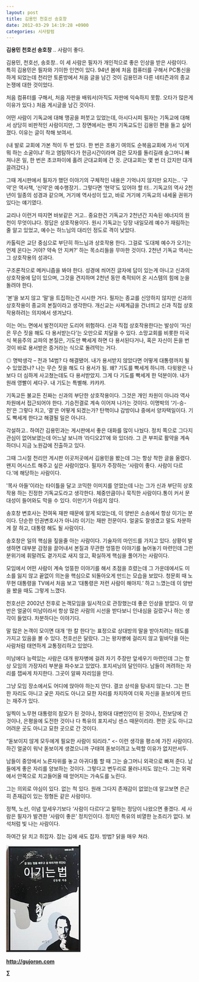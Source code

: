 ```yaml
---
layout: post
title: 김용민 천호선 송호창
date: 2012-03-29 14:19:28 +0900
categories: 시사칼럼
---
```

  
**김용민 천호선 송호창** .. 사람이 좋다. 

김용민, 천호선, 송호창.. 이 세 사람은 필자가 개인적으로 좋은 인상을 받은 사람이다. 특히 김용민은 필자와 기이한 인연이 있다. 94년 봄에 처음 컴퓨터를 구해서 PC통신을 하게 되었는데 천리안 토론방에서 처음 글을 남긴 것이 김용민과 다른 네티즌과의 종교논쟁에 대한 것이었다. 

처음 컴퓨터를 구해서, 처음 자판을 배워서(아직도 자판에 익숙하지 못함. 오타가 많은게 이유가 있다.) 처음 게시글을 남긴 것이다. 

어떤 사람이 기독교에 대해 맹공을 퍼붓고 있었는데, 아시다시피 필자는 기독교에 대해서 상당히 비판적인 사람이지만, 그 장면에서는 왠지 기독교도인 김용민 편을 들고 싶어졌다. 이유는 글이 착해 보여서. 

(내 발로 교회에 가본 적이 두 번 있다. 한 번은 조용기 여의도 순복음교회에 가서 ‘이게 뭐 하는 소굴이냐’ 하고 염탐하다가 헌금시간이라며 검은 모자를 돌리길래 슬그머니 빠져나온 일, 한 번은 초코파이에 홀려 군대교회에 간 것. 군대교회는 몇 번 더 갔지만 대개 끌려갔다.) 

그때 게시판에서 필자가 했던 이야기의 구체적인 내용은 기억나지 않지만 요지는.. ‘구약’은 역사책, ‘신약’은 예수행장기.. 그렇다면 ‘현약’도 있어야 할 터.. 기독교의 역사 2천년이 일종의 성경과 같으며, 거기에 역사성이 있고, 바로 거기에 기독교의 내세울 권위가 있다는 얘기였다. 

교리나 이런거 따지면 바보같은 거고.. 중요한건 기독교가 2천년간 지속된 에너지의 원천이 무엇이냐다. 정답은 상호작용이다. 원시 기독교는 당장 내일모레 예수가 재림하는줄 알고 있었고, 예수는 하느님의 대리인 정도로 격이 낮았다. 

카톨릭은 교단 중심으로 부단히 하느님과 상호작용 한다. 그걸로 ‘도대체 예수가 오기는 언제 온다는 거야? 약속 안 지켜?’ 하는 목소리들을 무마한 것이다. 2천년 기독교 역사는 그 상호작용의 성과다. 

구조론적으로 메커니즘을 봐야 한다. 성경에 씌어진 글자에 답이 있는게 아니고 신과의 상호작용에 답이 있으며, 그것을 견지하며 2천년 동안 축적되어 온 시스템의 힘에 눈을 돌려야 한다. 

‘본’을 보지 않고 ‘말’을 트집하는건 시시한 거다. 필자는 종교를 신앙하지 않지만 신과의 상호작용이 종교의 본질이라고 생각한다. 개신교는 사제계급을 건너띄고 신과 직접 상호작용하려는 의지에서 생겨났다. 

이는 어느 면에서 발전이지만 도리어 위험하다. 신과 직접 상호작용한다는 발상이 ‘자신은 무슨 짓을 해도 다 용서받는다’는 오만으로 치달을 수 있다. 소망교회를 비롯한 미국식 복음주의 교파의 본질은, 기도만 빡세게 하면 다 용서된다거나, 혹은 자신이 돈을 번 것이 바로 용서받은 증거라는 식으로 돌려막는 거다. 

◎ 명박생각 – 전과 14범? 다 해결됐어. 내가 용서받지 않았다면 어떻게 대통령까지 될 수 있었겠나? 나는 무슨 짓을 해도 다 용서가 됨. 왜? 기도를 빡세게 하니까. 다윗왕은 나보다 더 심하게 사고쳤는데도 다 용서받았지. 그게 다 기도를 빡세게 한 덕분이야. 내가 원래 영빨이 세다구. 내 기도는 특별해. 캬캬캬. 

기독교든 불교든 진짜는 신과의 부단한 상호작용이다. 그것은 개인 차원이 아니라 역사 차원에서 접근되어야 한다. 기승전결로 계속 이어져 나가는 것이다. 이명박의 ‘기-승-전’은 그렇다 치고, ‘결’은 어떻게 되겠는가? 탄핵이냐 감방이냐 중에서 양자택일이다. 기도 빡세게 한다고 해결될 일은 아니다. 

각설하고.. 하여간 김용민과는 게시판에서 좋은 대화를 많이 나눴다. 정치 쪽으로 그다지 관심이 없어보였는데 어느날 보니까 ‘라디오21’에 와 있더라. 그 큰 부피로 활약을 계속하더니 지금 노원갑에 진출하고 있다. 



그때 그시절 천리안 게시판 이곳저곳에서 김용민을 봤는데 그는 항상 착한 글을 올렸다. 왠지 어시스트 해주고 싶은 사람이었다. 필자가 주장하는 ‘사람이 좋다. 사람이 다르다.’에 해당하는 사람이다. 



'목사 아들'이라는 타이틀을 달고 코믹한 이미지를 얻었는데 나는 그가 신과 부단히 상호작용 하는 진정한 기독교도라고 생각한다. 체중만큼이나 묵직한 사람이다.통이 커서 문대성이 들어와도 막을 수 있다. 이만기가 아쉽지 않다. 

송호창 변호사는 전여옥 재판 때문에 알게 되었는데, 이 양반은 소송에서 항상 이기는 분이다. 단순한 인권변호사가 아니라 이기는 재판 전문이다. 얼굴도 잘생겼고 말도 차분하게 잘 하고, 대통령 해도 될 사람이다. 

송호창은 일의 핵심을 짚을줄 아는 사람이다. 기술자의 마인드를 가지고 있다. 상황이 발생하면 대부분 감정을 끌어내서 본질과 무관한 엉뚱한 이야기를 늘어놓기 마련인데 그런 분위기에 휘말려도 곁가지로 새지 않고, 확실하게 핵심을 풀어가는 사람이다. 

모임에서 어떤 사람이 계속 엉뚱한 이야기를 해서 초점을 흐렸는데 그 가운데에서도 미소를 잃지 않고 끝없이 의논을 핵심으로 되돌아오게 만드는 모습을 보았다. 청문회 때 노무현 대통령을 TV에서 처음 보고 ‘대통령은 저런 사람이 해야지.’ 하고 느꼈는데 이 양반을 봤을 때도 그렇게 느꼈다. 

천호선은 2002년 전후로 논객모임을 일시적으로 관장했는데 좋은 인상을 받았다. 이 양반은 얼굴이 미남이라서 항상 많은 사람의 시선을 받다보니 인내심을 길렀구나 하는 생각이 들었다. 차분하다는 이야기다. 

말 많은 논객이 모이면 대개 ‘한 칼 한다’는 표정으로 상대방의 말을 받아치려는 태도를 가지고 있음을 볼 수 있다. 천호선은 달랐다. 그는 왕자병에 걸리지 않고 밑바닥을 아는 사람처럼 태연하게 교통정리하고 있었다. 

미남에다 능력있는 사람은 대개 왕자병에 걸려 자기 주장만 앞세우기 마련인데 그는 항상 모임의 가장자리 부분을 파수보고 있었다. 포지셔닝의 달인이다. 남들이 꺼려하는 자리를 잽싸게 차지한다. 그곳이 알짜 자리임을 안다. 

그냥 모임 장소에서도 어디에 앉아야 하는지 안다. 결코 상석을 탐내지 않는다. 그는 편한 자리도 아니고 궂은 자리도 아니고 묘한 자리를 차지하여 더욱 자신을 돋보이게 만드는 재주가 있다. 

일찍이 노무현 대통령의 참모가 된 것이나, 청와대 대변인인이 된 것이나, 진보당에 간 것이나, 은평을에 도전한 것이나 다 특유의 포지셔닝 센스 때문이리라. 편한 곳도 아니고 어려운 곳도 아니고 묘한 곳으로 간 것이다. 



“돋보이지 않게 모두에게 필요한 사람이 되리라.” <- 이런 생각을 평소에 가진 사람이다. 하긴 얼굴이 워낙 돋보이게 생겼으니까 구태여 돋보이려고 노력할 이유가 없지만서두. 



남들이 중앙에서 노른자위를 놓고 아귀다툼 할 때 그는 슬그머니 외곽으로 빠져 준다. 남들에게 좋은 자리를 양보하는 것이다. 그렇다고 변두리로 물러나지도 않는다. 그는 외곽에서 안쪽으로 치고들어올 때 얻어지는 가속도를 노린다. 

그는 의외로 야심이 있다. 없는 척 있다. 원래 그다지 존재감이 없었는데 알고보면 은근히 존재감이 있는 정형돈 같은 사람이다. 

정책, 노선, 이념 앞세우기보다 ‘사람이 다르다’고 말하는 정당이 나왔으면 좋겠다. 세 사람은 필자가 발견한 ‘사람이 좋은’ 정치인이다. 정치인 특유의 비열한 눈초리가 없다. 보석처럼 빛 나는 사람이다. 

하여간 닭 치고 쥐잡자. 잡는 김에 새도 잡자. 방법? 닭을 매우 쳐라. 





  
  
  

  


<a href="?mid=WaytoWin" target="_self"><img height="287" alt="0.JPG" src="files/attach/images/199/290/248/123456.JPG" width="200" /> </a>







**http://gujoron.com**  


**∑**